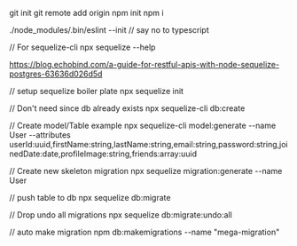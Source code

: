 git init
git remote add origin
npm init
npm i

./node_modules/.bin/eslint --init          // say no to typescript


// For sequelize-cli 
npx sequelize --help

https://blog.echobind.com/a-guide-for-restful-apis-with-node-sequelize-postgres-63636d026d5d

// setup sequelize boiler plate
npx sequelize init

// Don't need since db already exists
npx sequelize-cli db:create

// Create model/Table example
npx sequelize-cli model:generate --name User --attributes userId:uuid,firstName:string,lastName:string,email:string,password:string,joinedDate:date,profileImage:string,friends:array:uuid

// Create new skeleton migration
npx sequelize migration:generate --name User

// push table to db
npx sequelize db:migrate

// Drop undo all migrations
npx sequelize db:migrate:undo:all

// auto make migration
npm db:makemigrations --name "mega-migration"


